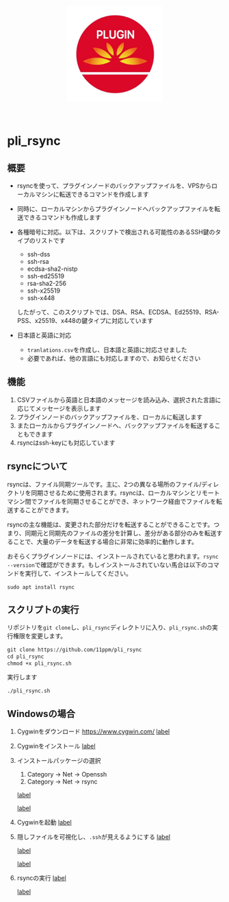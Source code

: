 <br/>
<p align="center">
<img src="https://github.com/11ppm/pm2_log/blob/main/img/img2.jpg" width="225" alt="PluginJapan">
</a>
</p>
<br/>

# pli_rsync

## 概要
* rsyncを使って、プラグインノードのバックアップファイルを、VPSからローカルマシンに転送できるコマンドを作成します
* 同時に、ローカルマシンからプラグインノードへバックアップファイルを転送できるコマンドも作成します
* 各種暗号に対応。以下は、スクリプトで検出される可能性のあるSSH鍵のタイプのリストです
     * ssh-dss
     * ssh-rsa
     * ecdsa-sha2-nistp
     * ssh-ed25519
     * rsa-sha2-256
     * ssh-x25519
     * ssh-x448

  したがって、このスクリプトでは、DSA、RSA、ECDSA、Ed25519、RSA-PSS、x25519、x448の鍵タイプに対応しています

* 日本語と英語に対応
     * `tranlations.csv`を作成し、日本語と英語に対応させました
     * 必要であれば、他の言語にも対応しますので、お知らせください

## 機能
1. CSVファイルから英語と日本語のメッセージを読み込み、選択された言語に応じてメッセージを表示します
2. プラグインノードのバックアップファイルを、ローカルに転送します
3. またローカルからプラグインノードへ、バックアップファイルを転送することもできます
4. rsyncはssh-keyにも対応しています

## rsyncについて
rsyncは、ファイル同期ツールです。主に、2つの異なる場所のファイル/ディレクトリを同期させるために使用されます。rsyncは、ローカルマシンとリモートマシン間でファイルを同期させることができ、ネットワーク経由でファイルを転送することができます。

rsyncの主な機能は、変更された部分だけを転送することができることです。つまり、同期元と同期先のファイルの差分を計算し、差分がある部分のみを転送することで、大量のデータを転送する場合に非常に効率的に動作します。

おそらくプラグインノードには、インストールされていると思われます。`rsync --version`で確認ができます。もしインストールされていない馬合は以下のコマンドを実行して、インストールしてください。
```
sudo apt install rsync
```

## スクリプトの実行

リポジトリを`git clone`し、`pli_rsync`ディレクトリに入り、`pli_rsync.sh`の実行権限を変更します。
```
git clone https://github.com/11ppm/pli_rsync
cd pli_rsync
chmod +x pli_rsync.sh
```

実行します
```
./pli_rsync.sh
```

## Windowsの場合

1. Cygwinをダウンロード
     https://www.cygwin.com/
     [label](https://camo.qiitausercontent.com/2962471f20c4ad0667bf219a76c05c15bec0f52c/68747470733a2f2f71696974612d696d6167652d73746f72652e73332e61702d6e6f727468656173742d312e616d617a6f6e6177732e636f6d2f302f323531383930372f31313130303835302d333265612d616333372d616230372d3935393266653663383831322e706e67)

2. Cygwinをインストール
     [label](https://camo.qiitausercontent.com/f15cda6571e12c8b07588ca9257711889ea3c5a8/68747470733a2f2f71696974612d696d6167652d73746f72652e73332e61702d6e6f727468656173742d312e616d617a6f6e6177732e636f6d2f302f323531383930372f31356235323566382d623536312d613332622d363037352d6232616633623038653335392e706e67)

3. インストールパッケージの選択
   1. Category → Net → Openssh
   2. Category → Net → rsync

   [label](https://camo.qiitausercontent.com/dff970b3ba8f32444ed216178adde73e30f9bcb6/68747470733a2f2f71696974612d696d6167652d73746f72652e73332e61702d6e6f727468656173742d312e616d617a6f6e6177732e636f6d2f302f323531383930372f65623532316464312d613665332d363338342d346633332d3338323033636135383762632e706e67)

   [label](https://camo.qiitausercontent.com/147c8fd8f07921ac42c006baf89efc6e6d34ea95/68747470733a2f2f71696974612d696d6167652d73746f72652e73332e61702d6e6f727468656173742d312e616d617a6f6e6177732e636f6d2f302f323531383930372f36623337336531332d376130362d363430382d353663642d3661313736663862663763632e706e67)
   
4. Cygwinを起動
   [label](https://camo.qiitausercontent.com/d27a118dbd12da09adc3fce47b29c6ffeb6eb0ff/68747470733a2f2f71696974612d696d6167652d73746f72652e73332e61702d6e6f727468656173742d312e616d617a6f6e6177732e636f6d2f302f323531383930372f38626162666538612d383139662d333065322d306464372d3131323264313938323463372e706e67)

5. 隠しファイルを可視化し、`.ssh`が見えるようにする
     [label](https://camo.qiitausercontent.com/8627846f9d29f7e86395763d432a172246cd2533/68747470733a2f2f71696974612d696d6167652d73746f72652e73332e61702d6e6f727468656173742d312e616d617a6f6e6177732e636f6d2f302f323531383930372f33363464343235642d343634622d323933652d353832342d6237633637396633303664392e706e67)

     [label](https://camo.qiitausercontent.com/1ff47580fd81c4562a6f84f50329957d3dab0bce/68747470733a2f2f71696974612d696d6167652d73746f72652e73332e61702d6e6f727468656173742d312e616d617a6f6e6177732e636f6d2f302f323531383930372f36633362396538352d643837312d653835622d313339312d3536613963316332663366652e706e67)

     [label](https://camo.qiitausercontent.com/eb4f5029e089c7fda0265aed7a33cb5c8a9edd0a/68747470733a2f2f71696974612d696d6167652d73746f72652e73332e61702d6e6f727468656173742d312e616d617a6f6e6177732e636f6d2f302f323531383930372f64316335306232642d373661312d663034382d373862372d6437613463613564326566632e706e67)
     
6. rsyncの実行
     [label](https://camo.qiitausercontent.com/0fdb277361ff04fefddd27b1f3ff5e31bc802334/68747470733a2f2f71696974612d696d6167652d73746f72652e73332e61702d6e6f727468656173742d312e616d617a6f6e6177732e636f6d2f302f323531383930372f30613063376362652d333064652d316232352d633830332d3065343861333939653666662e706e67)
     
     [label](https://camo.qiitausercontent.com/e2fd0fcaca2b311c74ca68f48d81505c256b8ce8/68747470733a2f2f71696974612d696d6167652d73746f72652e73332e61702d6e6f727468656173742d312e616d617a6f6e6177732e636f6d2f302f323531383930372f62343339373637382d323035622d643961362d653462332d3936383932386131316462662e706e67)